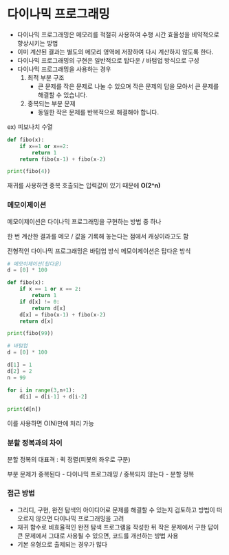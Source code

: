 # 다이나믹 프로그래밍

* 다이나믹 프로그래밍은 메모리를 적절히 사용하여 수행 시간 효율성을 비약적으로 향상시키는 방법
* 이미 계산된 결과는 별도의 메모리 영역에 저장하여 다시 계산하지 않도록 한다.
* 다이나믹 프로그래밍의 구현은 일반적으로 탑다운 / 바텀업 방식으로 구성
* 다이나믹 프로그래밍을 사용하는 경우
  1. 최적 부분 구조
     - 큰 문제를 작은 문제로 나눌 수 있으며 작은 문제의 답을 모아서 큰 문제를 해결할 수 있습니다.
  2. 중복되는 부분 문제
     - 동일한 작은 문제를 반복적으로 해결해야 합니다.

ex) 피보나치 수열

```python
def fibo(x):
    if x==1 or x==2:
        return 1
    return fibo(x-1) + fibo(x-2)

print(fibo(4))
```

재귀를 사용하면 중복 호출되는 입력값이 있기 때문에 **O(2^n)**



### 메모이제이션

메모이제이션은 다이나믹 프로그래밍을 구현하는 방법 중 하나

한 번 계산한 결과를 메모 / 값을 기록해 놓는다는 점에서 캐싱이라고도 함

전형적인 다이나믹 프로그래밍은 바텀업 방식 메모이제이션은 탑다운 방식

``` python
# 메모이제이션(탑다운)
d = [0] * 100

def fibo(x):
    if x == 1 or x == 2:
        return 1
    if d[x] != 0:
        return d[x]
    d[x] = fibo(x-1) + fibo(x-2)
    return d[x]

print(fibo(99))
```

```python
# 바텀업
d = [0] * 100

d[1] = 1
d[2] = 2
n = 99

for i in range(3,n+1):
    d[i] = d[i-1] + d[i-2]
    
print(d[n])
```

이를 사용하면 O(N)만에 처리 가능



### 분할 정복과의 차이

분할 정복의 대표격 : 퀵 정렬(피봇의 좌우로 구분)

부분 문제가 중복된다 - 다이나믹 프로그래밍 / 중복되지 않는다 - 분할 정복



### 접근 방법

* 그리디, 구현, 완전 탐색의 아이디어로 문제를 해결할 수 있는지 검토하고 방법이 떠오르지 않으면 다이나믹 프로그래밍을 고려
* 재귀 함수로 비효율적인 완전 탐색 프로그램을 작성한 뒤 작은 문제에서 구한 답이 큰 문제에서 그대로 사용될 수 있으면, 코드를 개선하는 방법 사용
* 기본 유형으로 출제되는 경우가 많다

